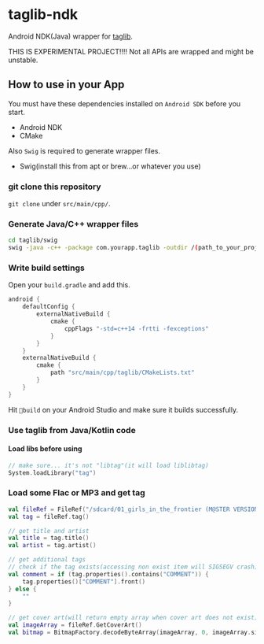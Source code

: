 # taglib-ndk
Android NDK(Java) wrapper for [taglib](http://taglib.github.com/).

THIS IS EXPERIMENTAL PROJECT!!!! Not all APIs are wrapped and might be unstable.

## How to use in your App
You must have these dependencies installed on `Android SDK` before you start.

- Android NDK
- CMake

Also `Swig` is required to generate wrapper files.
- Swig(install this from apt or brew...or whatever you use)

### git clone this repository
`git clone` under `src/main/cpp/`.

### Generate Java/C++ wrapper files
```sh
cd taglib/swig
swig -java -c++ -package com.yourapp.taglib -outdir /(path_to_your_project_root)/app/src/main/java/com/yourapp/taglib -o swigout/swig_taglib_wrap.cpp taglib.i
```

### Write build settings
Open your `build.gradle` and add this.
```gradle
android {
    defaultConfig {
        externalNativeBuild {
            cmake {
                cppFlags "-std=c++14 -frtti -fexceptions"
            }
        }
    }
    externalNativeBuild {
        cmake {
            path "src/main/cpp/taglib/CMakeLists.txt"
        }
    }
}
```

Hit `🔨build` on your Android Studio and make sure it builds successfully.

### Use taglib from Java/Kotlin code
#### Load libs before using
```kotlin
// make sure... it's not "libtag"(it will load liblibtag)
System.loadLibrary("tag")
```
### Load some Flac or MP3 and get tag
```kotlin
val fileRef = FileRef("/sdcard/01_girls_in_the_frontier (M@STER VERSION).flac")
val tag = fileRef.tag()

// get title and artist
val title = tag.title()
val artist = tag.artist()

// get additional tags
// check if the tag exists(accessing non exist item will SIGSEGV crash)
val comment = if (tag.properties().contains("COMMENT")) {
    tag.properties()["COMMENT"].front()
} else {
    ""
}

// get cover art(will return empty array when cover art does not exist)
val imageArray = fileRef.GetCoverArt()
val bitmap = BitmapFactory.decodeByteArray(imageArray, 0, imageArray.size)
```
